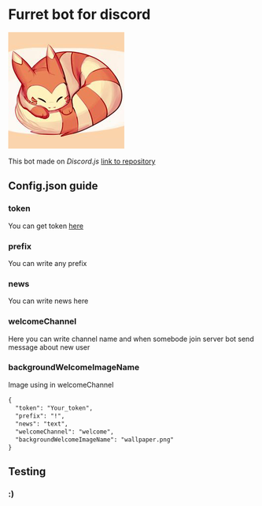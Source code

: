 # Furret bot for discord
![botIcon](botIcon.png)

This bot made on *Discord.js*
[link to repository](https://github.com/Zamur650/Furret)
## Config.json guide
### token
You can get token [here](https://discord.com/developers/applications)
### prefix
You can write any prefix
### news
You can write news here
### welcomeChannel
Here you can write channel name and when somebode join server bot send message about new user
### backgroundWelcomeImageName
Image using in welcomeChannel
```
{
  "token": "Your_token",
  "prefix": "!",
  "news": "text",
  "welcomeChannel": "welcome",
  "backgroundWelcomeImageName": "wallpaper.png"
}
```
## Testing
### :)